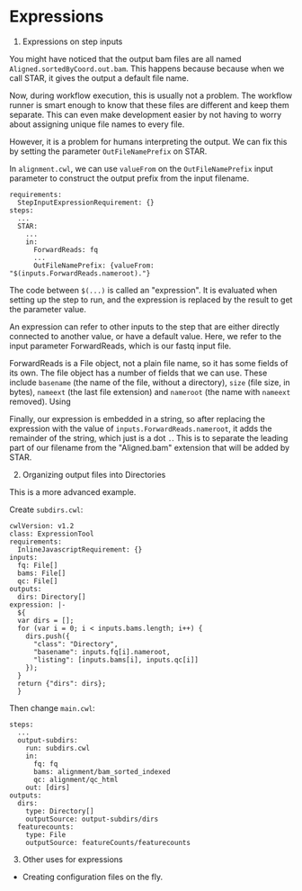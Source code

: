 # Expressions

1. Expressions on step inputs

You might have noticed that the output bam files are all named
`Aligned.sortedByCoord.out.bam`.  This happens because because when we
call STAR, it gives the output a default file name.

Now, during workflow execution, this is usually not a problem.  The
workflow runner is smart enough to know that these files are different
and keep them separate.  This can even make development easier by not
having to worry about assigning unique file names to every file.

However, it is a problem for humans interpreting the output.  We can
fix this by setting the parameter `OutFileNamePrefix` on STAR.

In `alignment.cwl`, we can use `valueFrom` on the `OutFileNamePrefix`
input parameter to construct the output prefix from the input
filename.

```
requirements:
  StepInputExpressionRequirement: {}
steps:
  ...
  STAR:
    ...
    in:
      ForwardReads: fq
      ...
      OutFileNamePrefix: {valueFrom: "$(inputs.ForwardReads.nameroot)."}
```

The code between `$(...)` is called an "expression".  It is evaluated
when setting up the step to run, and the expression is replaced by the
result to get the parameter value.

An expression can refer to other inputs to the step that are either
directly connected to another value, or have a default value.  Here,
we refer to the input parameter ForwardReads, which is our fastq input
file.

ForwardReads is a File object, not a plain file name, so it has some
fields of its own.  The file object has a number of fields that we can
use.  These include `basename` (the name of the file, without a
directory), `size` (file size, in bytes), `nameext` (the last file
extension) and `nameroot` (the name with `nameext` removed).  Using

Finally, our expression is embedded in a string, so after replacing
the expression with the value of `inputs.ForwardReads.nameroot`, it
adds the remainder of the string, which just is a dot `.`.  This is to
separate the leading part of our filename from the "Aligned.bam"
extension that will be added by STAR.

2. Organizing output files into Directories

This is a more advanced example.

Create `subdirs.cwl`:

```
cwlVersion: v1.2
class: ExpressionTool
requirements:
  InlineJavascriptRequirement: {}
inputs:
  fq: File[]
  bams: File[]
  qc: File[]
outputs:
  dirs: Directory[]
expression: |-
  ${
  var dirs = [];
  for (var i = 0; i < inputs.bams.length; i++) {
    dirs.push({
      "class": "Directory",
      "basename": inputs.fq[i].nameroot,
      "listing": [inputs.bams[i], inputs.qc[i]]
    });
  }
  return {"dirs": dirs};
  }
```

Then change `main.cwl`:

```
steps:
  ...
  output-subdirs:
    run: subdirs.cwl
    in:
      fq: fq
      bams: alignment/bam_sorted_indexed
      qc: alignment/qc_html
    out: [dirs]
outputs:
  dirs:
    type: Directory[]
    outputSource: output-subdirs/dirs
  featurecounts:
    type: File
    outputSource: featureCounts/featurecounts
```

3. Other uses for expressions

- Creating configuration files on the fly.
